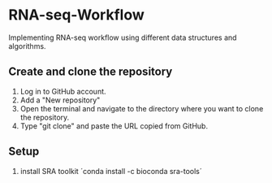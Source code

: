 # RNA-seq-Workflow

Implementing RNA-seq workflow using different data structures and algorithms.

## Create and clone the repository

1. Log in to GitHub account.
2. Add a "New repository"
3. Open the terminal and navigate to the directory where you want to clone the repository.
4. Type "git clone" and paste the URL copied from GitHub.

## Setup

1. install SRA toolkit ´conda install -c bioconda sra-tools´
